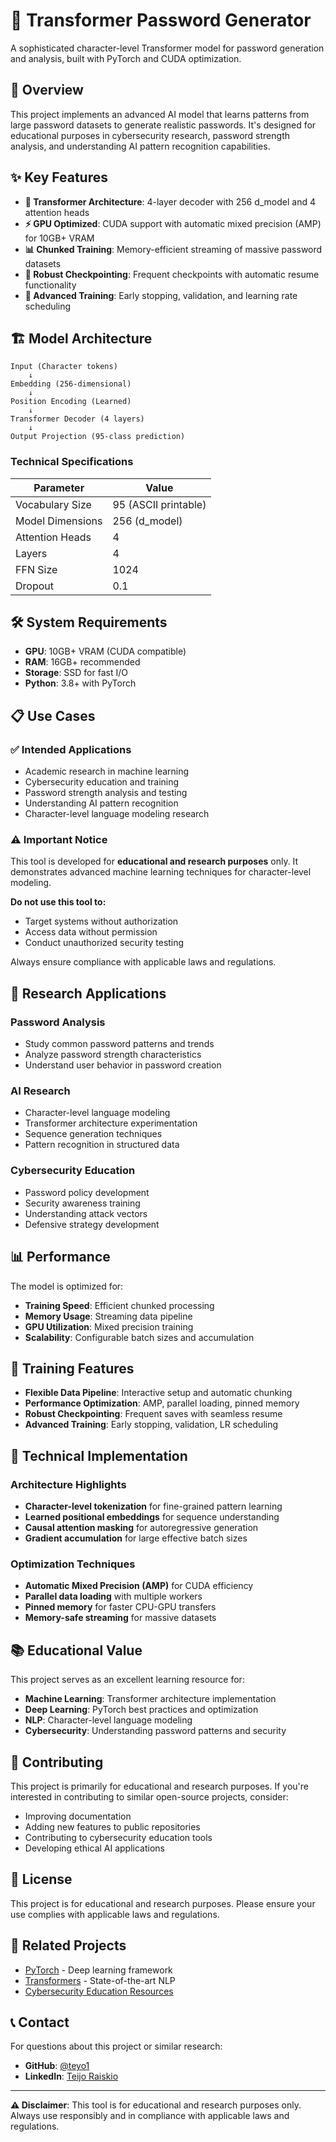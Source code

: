 # 🔐 Transformer Password Generator

A sophisticated character-level Transformer model for password generation and analysis, built with PyTorch and CUDA optimization.

## 🚀 Overview

This project implements an advanced AI model that learns patterns from large password datasets to generate realistic passwords. It's designed for educational purposes in cybersecurity research, password strength analysis, and understanding AI pattern recognition capabilities.

## ✨ Key Features

- **🤖 Transformer Architecture**: 4-layer decoder with 256 d_model and 4 attention heads
- **⚡ GPU Optimized**: CUDA support with automatic mixed precision (AMP) for 10GB+ VRAM
- **📊 Chunked Training**: Memory-efficient streaming of massive password datasets
- **💾 Robust Checkpointing**: Frequent checkpoints with automatic resume functionality
- **🎯 Advanced Training**: Early stopping, validation, and learning rate scheduling

## 🏗️ Model Architecture

```
Input (Character tokens) 
    ↓
Embedding (256-dimensional)
    ↓
Position Encoding (Learned)
    ↓
Transformer Decoder (4 layers)
    ↓
Output Projection (95-class prediction)
```

### Technical Specifications

| Parameter | Value |
|-----------|-------|
| Vocabulary Size | 95 (ASCII printable) |
| Model Dimensions | 256 (d_model) |
| Attention Heads | 4 |
| Layers | 4 |
| FFN Size | 1024 |
| Dropout | 0.1 |

## 🛠️ System Requirements

- **GPU**: 10GB+ VRAM (CUDA compatible)
- **RAM**: 16GB+ recommended
- **Storage**: SSD for fast I/O
- **Python**: 3.8+ with PyTorch

## 📋 Use Cases

### ✅ Intended Applications
- Academic research in machine learning
- Cybersecurity education and training
- Password strength analysis and testing
- Understanding AI pattern recognition
- Character-level language modeling research

### ⚠️ Important Notice
This tool is developed for **educational and research purposes** only. It demonstrates advanced machine learning techniques for character-level modeling.

**Do not use this tool to:**
- Target systems without authorization
- Access data without permission
- Conduct unauthorized security testing

Always ensure compliance with applicable laws and regulations.

## 🔬 Research Applications

### Password Analysis
- Study common password patterns and trends
- Analyze password strength characteristics
- Understand user behavior in password creation

### AI Research
- Character-level language modeling
- Transformer architecture experimentation
- Sequence generation techniques
- Pattern recognition in structured data

### Cybersecurity Education
- Password policy development
- Security awareness training
- Understanding attack vectors
- Defensive strategy development

## 📊 Performance

The model is optimized for:
- **Training Speed**: Efficient chunked processing
- **Memory Usage**: Streaming data pipeline
- **GPU Utilization**: Mixed precision training
- **Scalability**: Configurable batch sizes and accumulation

## 🎯 Training Features

- **Flexible Data Pipeline**: Interactive setup and automatic chunking
- **Performance Optimization**: AMP, parallel loading, pinned memory
- **Robust Checkpointing**: Frequent saves with seamless resume
- **Advanced Training**: Early stopping, validation, LR scheduling

## 🔧 Technical Implementation

### Architecture Highlights
- **Character-level tokenization** for fine-grained pattern learning
- **Learned positional embeddings** for sequence understanding
- **Causal attention masking** for autoregressive generation
- **Gradient accumulation** for large effective batch sizes

### Optimization Techniques
- **Automatic Mixed Precision (AMP)** for CUDA efficiency
- **Parallel data loading** with multiple workers
- **Pinned memory** for faster CPU-GPU transfers
- **Memory-safe streaming** for massive datasets

## 📚 Educational Value

This project serves as an excellent learning resource for:
- **Machine Learning**: Transformer architecture implementation
- **Deep Learning**: PyTorch best practices and optimization
- **NLP**: Character-level language modeling
- **Cybersecurity**: Understanding password patterns and security

## 🤝 Contributing

This project is primarily for educational and research purposes. If you're interested in contributing to similar open-source projects, consider:

- Improving documentation
- Adding new features to public repositories
- Contributing to cybersecurity education tools
- Developing ethical AI applications

## 📄 License

This project is for educational and research purposes. Please ensure your use complies with applicable laws and regulations.

## 🔗 Related Projects

- [PyTorch](https://pytorch.org/) - Deep learning framework
- [Transformers](https://huggingface.co/transformers/) - State-of-the-art NLP
- [Cybersecurity Education Resources](https://github.com/topics/cybersecurity-education)

## 📞 Contact

For questions about this project or similar research:
- **GitHub**: [@teyo1](https://github.com/teyo1)
- **LinkedIn**: [Teijo Raiskio](https://www.linkedin.com/in/teijoraiskio/)

---

**⚠️ Disclaimer**: This tool is for educational and research purposes only. Always use responsibly and in compliance with applicable laws and regulations.
